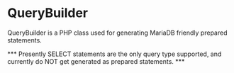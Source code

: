 # QueryBuilder

QueryBuilder is a PHP class used for generating MariaDB friendly prepared statements.

*** Presently SELECT statements are the only query type supported, and currently do NOT get generated as prepared statements. ***
